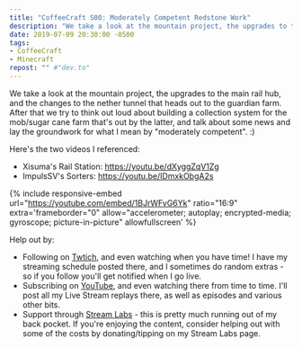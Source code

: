 ```yaml
---
title: "CoffeeCraft S00: Moderately Competent Redstone Work"
description: "We take a look at the mountain project, the upgrades to the main rail hub, and the changes to the nether tunnel that heads out to the guardian farm."
date: 2019-07-09 20:30:00 -0500
tags:
- CoffeeCraft
- Minecraft
repost: "" #"dev.to"
---
```


We take a look at the mountain project, the upgrades to the main rail hub, and the changes to the nether tunnel that heads out to the guardian farm. After that we try to think out loud about building a collection system for the mob/sugar cane farm that's out by the latter, and talk about some news and lay the groundwork for what I mean by "moderately competent". :)

Here's the two videos I referenced:
 - Xisuma's Rail Station: <https://youtu.be/dXyggZqV1Zg>
 - ImpulsSV's Sorters: <https://youtu.be/IDmxkObgA2s>
<!--more-->

{% include responsive-embed url="https://youtube.com/embed/1BJrWFvG6Yk" ratio="16:9" extra='frameborder="0" allow="accelerometer; autoplay; encrypted-media; gyroscope; picture-in-picture" allowfullscreen' %}

Help out by:
 * Following on [Twtich](https://twitch.tv/AnonJr_Live), and even watching when you have time! I have my streaming schedule posted there, and I sometimes do random extras - so if you follow you'll get notified when I go live.
 * Subscribing on [YouTube](http://www.youtube.com/channel/UCXafqhKHbkSUIrq0LAuu0tw), and even watching there from time to time. I'll post all my Live Stream replays there, as well as episodes and various other bits.
 * Support through [Stream Labs](https://streamlabs.com/anonjr_live) - this is pretty much running out of my back pocket. If you're enjoying the content, consider helping out with some of the costs by donating/tipping on my Stream Labs page.